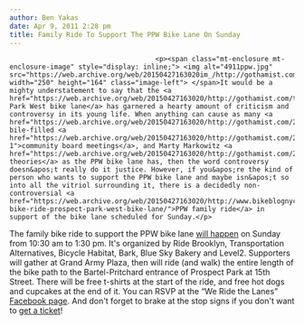 ```yaml
---
author: Ben Yakas
date: Apr 9, 2011 2:28 pm
title: Family Ride To Support The PPW Bike Lane On Sunday
---
```


	
										<p><span class="mt-enclosure mt-enclosure-image" style="display: inline;"> <img alt="4911ppw.jpg" src="https://web.archive.org/web/20150427163020im_/http://gothamist.com/attachments/byakas/4911ppw.jpg" width="250" height="164" class="image-left"> </span>It would be a mighty understatement to say that the <a href="https://web.archive.org/web/20150427163020/http://gothamist.com/tags/ppw">Prospect Park West bike lane</a> has garnered a hearty amount of criticism and controversy in its young life. When anything can cause as many <a href="https://web.archive.org/web/20150427163020/http://gothamist.com/2011/03/07/park_slope_big_shots_sue_dot_over_p.php">lawsuits</a>, bile-filled <a href="https://web.archive.org/web/20150427163020/http://gothamist.com/2011/03/11/video_ppw_bike_lane_community_board.php#photo-1">community board meetings</a>, and Marty Markowitz <a href="https://web.archive.org/web/20150427163020/http://gothamist.com/2011/01/24/video_markowitz_bike_lane.php">conspiracy theories</a> as the PPW bike lane has, then the word controversy doesn&apos;t really do it justice. However, if you&apos;re the kind of person who wants to support the PPW bike lane and maybe isn&apos;t so into all the vitriol surrounding it, there is a decidedly non-controversial <a href="https://web.archive.org/web/20150427163020/http://www.bikeblognyc.com/family-bike-ride-prospect-park-west-bike-lane/">PPW family ride</a> in support of the bike lane scheduled for Sunday.</p>

<p>The family bike ride to support the PPW bike lane <a href="https://web.archive.org/web/20150427163020/http://www.streetsblog.org/2011/04/08/sunday-moms-dads-and-kids-ride-the-prospect-park-west-bike-lane/">will happen</a> on Sunday from 10:30 am to 1:30 pm. It&apos;s organized by Ride Brooklyn, Transportation Alternatives, Bicycle Habitat, Bark, Blue Sky Bakery and Level2. Supporters will gather at Grand Army Plaza, then will ride (and walk) the entire length of the bike path to the Bartel-Pritchard entrance of Prospect Park at 15th Street. There will be free t-shirts at the start of the ride, and free hot dogs and cupcakes at the end of it.  You can RSVP at the &#x201C;We Ride the Lanes&#x201D; <a href="https://web.archive.org/web/20150427163020/http://www.facebook.com/event.php?eid=214201965263857">Facebook page</a>. And don&apos;t forget to brake at the stop signs if you don&apos;t want to <a href="https://web.archive.org/web/20150427163020/http://gothamist.com/2011/04/08/cops_also_ticketing_cyclists_for_ig.php">get a ticket</a>!</p>					
										
									
				